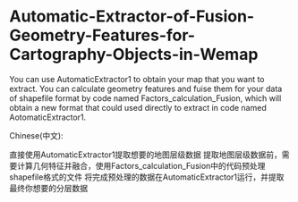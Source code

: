 # Automatic-Extractor-of-Fusion-Geometry-Features-for-Cartography-Objects-in-Wemap
You can use AutomaticExtractor1 to obtain your map that you want to extract.
You can calculate geometry features and fuise them for your data of shapefile format by code named Factors_calculation_Fusion, 
which will obtain a new format that could used directly to extract in code named AotomaticExtractor1.

Chinese(中文):

直接使用AutomaticExtractor1提取想要的地图层级数据
提取地图层级数据前，需要计算几何特征并融合，使用Factors_calculation_Fusion中的代码预处理shapefile格式的文件
将完成预处理的数据在AutomaticExtractor1运行，并提取最终你想要的分层数据


